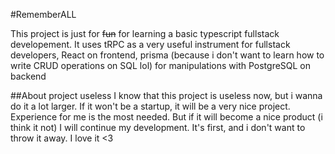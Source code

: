 #RememberALL

This project is just for ~~fun~~ for learning a basic typescript fullstack developement.
It uses tRPC as a very useful instrument for fullstack developers, React on frontend, prisma (because i don't want to learn how to write CRUD operations on SQL lol) for manipulations with PostgreSQL on backend

##About project useless 
I know that this project is useless now, but i wanna do it a lot larger. If it won't be a startup, it will be a very nice project. Experience for me is the most needed. But if it will become a nice product (i think it not) I will continue my development. It's first, and i don't want to throw it away. I love it <3
